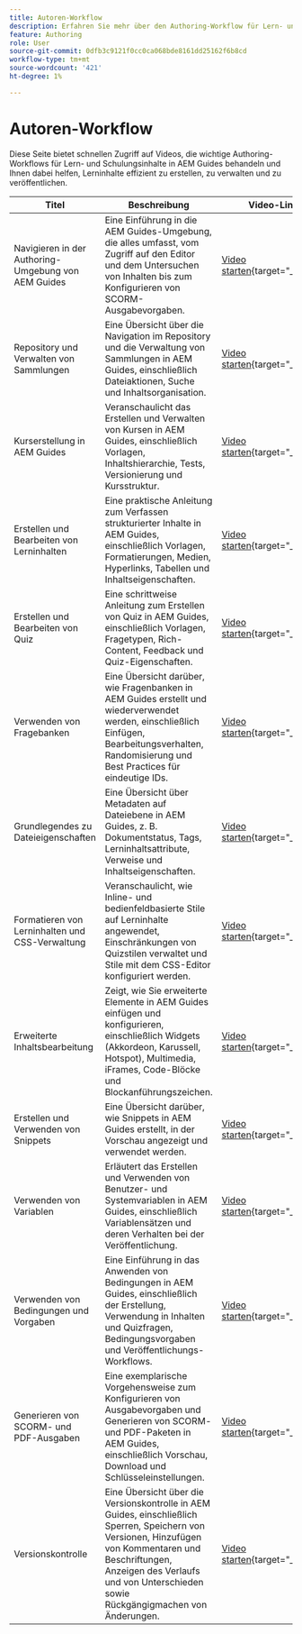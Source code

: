 ```yaml
---
title: Autoren-Workflow
description: Erfahren Sie mehr über den Authoring-Workflow für Lern- und Schulungsinhalte in Experience Manager Guides.
feature: Authoring
role: User
source-git-commit: 0dfb3c9121f0cc0ca068bde8161dd25162f6b8cd
workflow-type: tm+mt
source-wordcount: '421'
ht-degree: 1%

---
```


# Autoren-Workflow

Diese Seite bietet schnellen Zugriff auf Videos, die wichtige Authoring-Workflows für Lern- und Schulungsinhalte in AEM Guides behandeln und Ihnen dabei helfen, Lerninhalte effizient zu erstellen, zu verwalten und zu veröffentlichen.

| Titel | Beschreibung | Video-Link |
|-------|-------------|------------|
| Navigieren in der Authoring-Umgebung von AEM Guides | Eine Einführung in die AEM Guides-Umgebung, die alles umfasst, vom Zugriff auf den Editor und dem Untersuchen von Inhalten bis zum Konfigurieren von SCORM-Ausgabevorgaben. | [Video starten](https://video.tv.adobe.com/v/3464836/learning-content-aem-guides){target="_blank"} |
| Repository und Verwalten von Sammlungen | Eine Übersicht über die Navigation im Repository und die Verwaltung von Sammlungen in AEM Guides, einschließlich Dateiaktionen, Suche und Inhaltsorganisation. | [Video starten](https://video.tv.adobe.com/v/3464899/aem-guides-learning-content){target="_blank"} |
| Kurserstellung in AEM Guides | Veranschaulicht das Erstellen und Verwalten von Kursen in AEM Guides, einschließlich Vorlagen, Inhaltshierarchie, Tests, Versionierung und Kursstruktur. | [Video starten](https://video.tv.adobe.com/v/3464902/aem-guides-learning-content){target="_blank"} |
| Erstellen und Bearbeiten von Lerninhalten | Eine praktische Anleitung zum Verfassen strukturierter Inhalte in AEM Guides, einschließlich Vorlagen, Formatierungen, Medien, Hyperlinks, Tabellen und Inhaltseigenschaften. | [Video starten](https://video.tv.adobe.com/v/3464900){target="_blank"} |
| Erstellen und Bearbeiten von Quiz | Eine schrittweise Anleitung zum Erstellen von Quiz in AEM Guides, einschließlich Vorlagen, Fragetypen, Rich-Content, Feedback und Quiz-Eigenschaften. | [Video starten](https://video.tv.adobe.com/v/3464903/learning-content-aem-guides){target="_blank"} |
| Verwenden von Fragebanken | Eine Übersicht darüber, wie Fragenbanken in AEM Guides erstellt und wiederverwendet werden, einschließlich Einfügen, Bearbeitungsverhalten, Randomisierung und Best Practices für eindeutige IDs. | [Video starten](https://video.tv.adobe.com/v/3464901/learning-content-aem-guides){target="_blank"} |
| Grundlegendes zu Dateieigenschaften | Eine Übersicht über Metadaten auf Dateiebene in AEM Guides, z. B. Dokumentstatus, Tags, Lerninhaltsattribute, Verweise und Inhaltseigenschaften. | [Video starten](https://video.tv.adobe.com/v/3464898/aem-guides-learning-content){target="_blank"} |
| Formatieren von Lerninhalten und CSS-Verwaltung | Veranschaulicht, wie Inline- und bedienfeldbasierte Stile auf Lerninhalte angewendet, Einschränkungen von Quizstilen verwaltet und Stile mit dem CSS-Editor konfiguriert werden. | [Video starten](https://video.tv.adobe.com/v/3464895/aem-guides-learning-content){target="_blank"} |
| Erweiterte Inhaltsbearbeitung | Zeigt, wie Sie erweiterte Elemente in AEM Guides einfügen und konfigurieren, einschließlich Widgets (Akkordeon, Karussell, Hotspot), Multimedia, iFrames, Code-Blöcke und Blockanführungszeichen. | [Video starten](https://video.tv.adobe.com/v/3464896/aem-guides-learning-content){target="_blank"} |
| Erstellen und Verwenden von Snippets | Eine Übersicht darüber, wie Snippets in AEM Guides erstellt, in der Vorschau angezeigt und verwendet werden. | [Video starten](https://video.tv.adobe.com/v/3464897/aem-guides-learning-content){target="_blank"} |
| Verwenden von Variablen | Erläutert das Erstellen und Verwenden von Benutzer- und Systemvariablen in AEM Guides, einschließlich Variablensätzen und deren Verhalten bei der Veröffentlichung. | [Video starten](https://video.tv.adobe.com/v/3464893/learning-content-aem-guides){target="_blank"} |
| Verwenden von Bedingungen und Vorgaben | Eine Einführung in das Anwenden von Bedingungen in AEM Guides, einschließlich der Erstellung, Verwendung in Inhalten und Quizfragen, Bedingungsvorgaben und Veröffentlichungs-Workflows. | [Video starten](https://video.tv.adobe.com/v/3464894/learning-content-aem-guides){target="_blank"} |
| Generieren von SCORM- und PDF-Ausgaben | Eine exemplarische Vorgehensweise zum Konfigurieren von Ausgabevorgaben und Generieren von SCORM- und PDF-Paketen in AEM Guides, einschließlich Vorschau, Download und Schlüsseleinstellungen. | [Video starten](https://video.tv.adobe.com/v/3464904/aem-guides-learning-content){target="_blank"} |
| Versionskontrolle | Eine Übersicht über die Versionskontrolle in AEM Guides, einschließlich Sperren, Speichern von Versionen, Hinzufügen von Kommentaren und Beschriftungen, Anzeigen des Verlaufs und von Unterschieden sowie Rückgängigmachen von Änderungen. | [Video starten](https://video.tv.adobe.com/v/3464905/aem-guides-learning-content){target="_blank"} |
